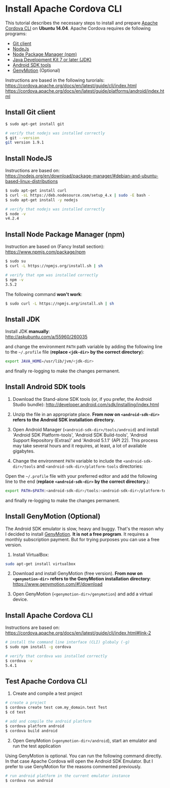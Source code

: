 # Install Apache Cordova CLI

This tutorial describes the necessary steps to install and prepare [Apache Cordova CLI](https://cordova.apache.org/) on **Ubuntu 14.04**. Apache Cordova requires de following programs:

* [Git client](https://git-scm.com/)
* [NodeJs](https://nodejs.org/en/)
* [Node Package Manager (npm)](https://www.npmjs.com/)
* [Java Development Kit 7 or later (JDK)](http://www.oracle.com/technetwork/java/javase/downloads/index.html)
* [Android SDK tools](http://developer.android.com/sdk/installing/index.html)
* [GenyMotion](https://www.genymotion.com/#!/) (Optional)

Instructions are based in the following turorials:  
https://cordova.apache.org/docs/en/latest/guide/cli/index.html
https://cordova.apache.org/docs/en/latest/guide/platforms/android/index.html

## Install Git client

```bash
$ sudo apt-get install git

# verify that nodejs was installed correctly
$ git --version
git version 1.9.1
```

## Install NodeJS

Instructions are based on:  
https://nodejs.org/en/download/package-manager/#debian-and-ubuntu-based-linux-distributions

```bash
$ sudo apt-get install curl
$ curl -sL https://deb.nodesource.com/setup_4.x | sudo -E bash -
$ sudo apt-get install -y nodejs

# verify that nodejs was installed correctly
$ node -v
v4.2.4
```

## Install Node Package Manager (npm)
Instruction are based on (Fancy Install section):  
https://www.npmjs.com/package/npm

```bash
$ sudo su
$ curl -L https://npmjs.org/install.sh | sh

# verify that npm was installed correctly
$ npm -v
3.5.2
```

The following command **won't work**:
```bash
$ sudo curl -L https://npmjs.org/install.sh | sh
```

## Install JDK
Install JDK **manually**:  
http://askubuntu.com/a/55960/260035

and change the environment `PATH` path variable by adding the following line to the `~/.profile` file (**replace `<jdk-dir>` by the correct directory**):
```bash
export JAVA_HOME=/usr/lib/jvm/<jdk-dir>
```

and finally re-logging to make the changes permanent.

## Install Android SDK tools

1. Download the Stand-alone SDK tools (or, if you prefer, the Android Studio bundle):  http://developer.android.com/sdk/installing/index.html

2. Unzip the file in an appropriate place. **From now on `<android-sdk-dir>` refers to the Android SDK installation directory.**

3. Open Android Manager (`<android-sdk-dir>/tools/android`) and install 'Android SDK Platform-tools', 'Android SDK Build-tools', 'Android Support Repository (Extras)' and 'Android 5.1.1' (API 22). This process may take several hours and it requires, at least, a lot of available gigabytes.

4. Change the environment `PATH` variable to include the `<android-sdk-dir>/tools` and `<android-sdk-dir>/platform-tools` directories:

  Open the `~/.profile` file with your preferred editor and add the following line to the end (**replace `<android-sdk-dir>` by the correct directory.**):
  ```bash
  export PATH=$PATH:<android-sdk-dir>/tools:<android-sdk-dir>/platform-tools/
  ```

  and finally re-logging to make the changes permanent.
  
## Install GenyMotion (Optional)

The Android SDK emulator is slow, heavy and buggy. That's the reason why I decided to install [GenyMotion](https://www.genymotion.com). **It is not a free program**. It requires a monthly subscription payment. But for trying purposes you can use a free version.

1. Install VirtualBox:
  ```bash
  sudo apt-get install virtualbox
  ```

2. Download and install GenyMotion (free version). **From now on `<genymotion-dir>` refers to the GenyMotion installation directory**:  
https://www.genymotion.com/#!/download

3. Open GenyMotion (`<genymotion-dir>/genymotion`) and add a virtual device.

## Install Apache Cordova CLI
Instructions are based on:  
https://cordova.apache.org/docs/en/latest/guide/cli/index.html#link-2

```bash
# install the command line interface (CLI) globaly (-g)
$ sudo npm install -g cordova

# verify that cordova was installed correctly
$ cordova -v
5.4.1
```
  
## Test Apache Cordova CLI

1. Create and compile a test project

  ```bash
  # create a project
  $ cordova create test com.my_domain.test Test
  $ cd test
  
  # add and compile the android platform
  $ cordova platform android
  $ cordova build android
  ```
2. Open GenyMotion (`<genymotion-dir>/android`), start an emulator and run the test application

  Using GenyMotion is optional. You can run the following command directly. In that case Apache Cordova will open the Android SDK Emulator. But I prefer to use GenyMotion for the reasons commented previously.
  
  ```bash
  # run android platform in the current emulator instance
  $ cordova run android
  ```
